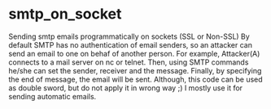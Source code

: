 # smtp_on_socket
Sending smtp emails programmatically on sockets (SSL or Non-SSL)
By default SMTP has no authentication of email senders, so an attacker can send an email to one on behaf of another person.
For example, Attacker(A) connects to a mail server on nc or telnet. Then, using SMTP commands he/she can set the sender, receiver and the message.
Finally, by specifying the end of message, the email will be sent.
Although, this code can be used as double sword, but do not apply it in wrong way ;)
I mostly use it for sending automatic emails.
